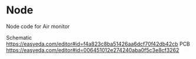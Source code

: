 # Node
Node code for Air monitor

Schematic https://easyeda.com/editor#id=f4a823c8ba51426aa6dcf70f42db42cb
PCB https://easyeda.com/editor#id=006451012e274240aba0f5c3e8cf3262
